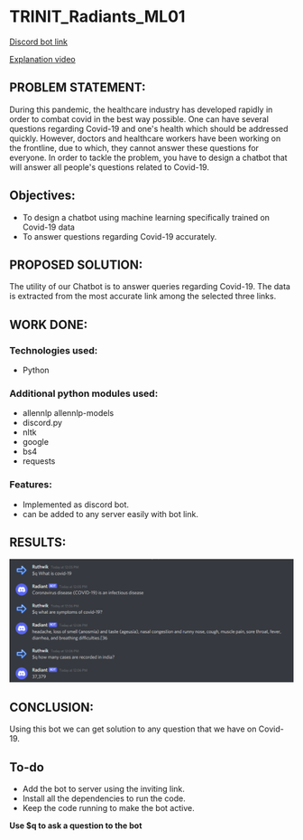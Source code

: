 # TRINIT_Radiants_ML01

[Discord bot link](https://discord.com/api/oauth2/authorize?client_id=936979956947353610&permissions=68608&scope=bot)

[Explanation video](https://youtu.be/PknBiFSV0no)

## PROBLEM STATEMENT:
During this pandemic, the healthcare industry has developed rapidly in order to combat covid in the best way possible. One can have several questions regarding Covid-19 and one's health which should be addressed quickly. However, doctors and healthcare workers have been working on the frontline, due to which, they cannot answer these questions for everyone. In order to tackle the problem, you have to design a chatbot that will answer all people's questions related to Covid-19.

## Objectives:
* To design a chatbot using machine learning specifically trained on Covid-19 data
* To answer questions regarding Covid-19 accurately.

## PROPOSED SOLUTION:
The utility of our Chatbot is to answer queries regarding Covid-19. The data is extracted from the most accurate link among the selected three links.

## WORK DONE:
### Technologies used:
* Python
### Additional python modules used:
* allennlp allennlp-models
* discord.py
* nltk
* google
* bs4
* requests
### Features:
* Implemented as discord bot.
* can be added to any server easily with bot link.

## RESULTS:
![](https://github.com/vlsruthwik/TRINIT_Radiants_ML01/blob/main/sample.png)

## CONCLUSION:
Using this bot we can get solution to any question that we have on Covid-19.

## To-do
* Add the bot to server using the inviting link.
* Install all the dependencies to run the code.
* Keep the code running to make the bot active.

**Use $q to ask a question to the bot**
